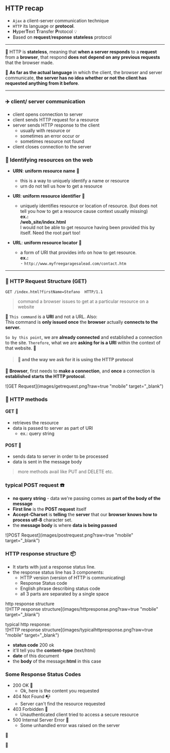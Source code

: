 ## HTTP recap
- `Ajax` a client-server communication technique  
- `HTTP` its language or **protocol**.
- **H**yper**T**ext **T**ransfer **P**rotocol :bulb:
- Based on **request**/**response** **stateless** protocol

<hr>


:electric_plug: HTTP is **stateless**, meaning that **when a server responds** to
a **request** from a **browser**, that respond **does not**
**depend on any previous requests** that the browser made.

:electric_plug: **As far as the actual language** in which the client,
the browser and server communicate, **the server has
no idea whether or not the client has requested
anything from it before**.

<hr>


### :airplane: client/ server communication

- client opens connection to server
- client sends HTTP request for a resource
- server sends HTTP response to the client
    - usually with resource or
    - sometimes an error occur or
    - sometimes resource not found
- client closes connection to the server

### :paperclip: Identifying resources on the web

- **URN**: **uniform resource name** :triangular_flag_on_post:
    - this is a way to uniquely identify a
      name or resource
    - urn do not tell us how to get a resource
  
- **URI**: **uniform resource identifier** :triangular_flag_on_post:
    - uniquely identifies resource or location
      of resource. (but does not tell you how to
      get a resource cause context usually missing)    
      **ex.:**    
      **/web_site/index.html**     
      I would not be able to get resource having
      been provided this by itself. Need the root part too!
- **URL**: **uniform resource locator** :triangular_flag_on_post:
    - a form of URI that provides info on how to get
      resource.    
      **ex.:**   
      <kbd>-</kbd> `http://www.myfreegaragesalead.com/contact.htm`

<hr>

### :circus_tent: HTTP Request Structure (GET)

````
GET /index.html?firstName=Stefano  HTTP/1.1
````

> command a browser issues to get at a particular
resource on a website

:rocket: `This command` is a **URI** and not a URL. Also:                 
This command is **only issued once** the **browser** actually **connects to
the server.**             

`So by this point`, we are **already connected** and established a connection to the site.
`Therefore`, what we are **asking for is a URI** within the context of that website. :rocket:   
> #### :loudspeaker: **and the way we ask for it is using the HTTP protocol**

:electric_plug: **Browser**, first needs to **make a connection**, and **once** a
connection is **established starts the HTTP protocol**.
<br />


![GET Request](images/getrequest.png?raw=true "mobile" target="_blank")
     
### :crossed_flags: HTTP methods

#### GET :key:
- retrieves the resource
- data is passed to server as part of URI
    - ex.: query string

#### POST :key:
- sends data to server in order to be processed
- data is sent in the message body

> more methods avail like PUT and DELETE etc.


### typical POST request :phone:

- **no query string** - data we're passing comes
  as **part of the body of the message**
- **First line** is the **POST request** itself  
- **Accept-Charset** is **telling** the **server** that our
  **browser knows how to process utf-8** character set.
- the **message body** is where **data is being passed**


![POST Request](images/postrequest.png?raw=true "mobile" target="_blank")

### HTTP response structure :package:
     
- It starts with just a response status line.
- the response status line has 3 components:
    - HTTP version (version of HTTP is communicating)
    - Response Status code
    - English phrase describing status code
    - all 3 parts are separated by a single space
     
http response structure    
![HTTP response structure](images/httpresponse.png?raw=true "mobile" target="_blank")
    

typical http response:     
![HTTP response structure](images/typicalhttpresponse.png?raw=true "mobile" target="_blank")   
     
- **status code** 200 ok  
- it'll tell you the **content-type** (text/html)
- **date** of this document
- the **body** of the message:**html** in this case   
     
### Some Response Status Codes
     
- 200 OK :postbox:
    - Ok, here is the content you requested
- 404 Not Found  :mailbox_with_no_mail:
    - Server can't find the resource requested
- 403 Forbidden  :gun:
    - Unauthenticated client tried to access a
      secure resource
- 500 Internal Server Error  :space_invader:
    - Some unhandled error was raised on the server
   
 

      


:100:








     
     
     
     
     
     
     
     
     
     
      


:100:

